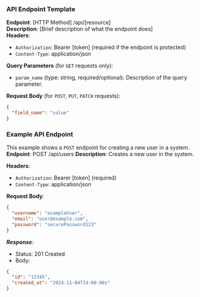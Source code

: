 ### API Endpoint Template
**Endpoint**: 
[HTTP Method] /api/[resource]  
**Description**: [Brief description of what the endpoint does]  
**Headers**:
- `Authorization`: Bearer [token] (required if the endpoint is protected)
- `Content-Type`: application/json

**Query Parameters** (for `GET` requests only):
- `param_name` (type: string, required/optional): Description of the query parameter.

**Request Body** (for `POST`, `PUT`, `PATCH` requests):
```json
{
  "field_name": "value" 
}
```

### Example API Endpoint
This example shows a `POST` endpoint for creating a new user in a system.
**Endpoint**: POST /api/users
**Description**: Creates a new user in the system.

**Headers**:
- `Authorization`: Bearer [token] (required)
- `Content-Type`: application/json

**Request Body**:
```json
{
  "username": "exampleUser", 
  "email": "user@example.com", 
  "password": "securePassword123" 
}
```
***Response***:
- Status: 201 Created
- Body:
```json
{
  "id": "12345", 
  "created_at": "2024-11-04T14:00:00z" 
}
```
